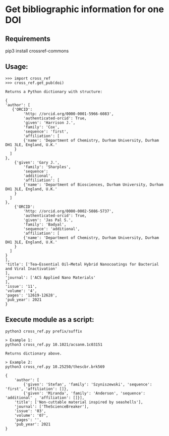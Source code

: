 # Get bibliographic information for one DOI

## Requirements 
pip3 install crossref-commons


## Usage: 
    >>> import cross_ref
    >>> cross_ref.get_pub(doi)

    Returns a Python dictionary with structure:
    
    {
    'author': [
       {'ORCID': 
            'http: //orcid.org/0000-0001-5966-6083', 
            'authenticated-orcid': True, 
            'given': 'Harrison J.', 
            'family': 'Cox', 
            'sequence': 'first', 
            'affiliation': [
            {'name': 'Department of Chemistry, Durham University, Durham DH1 3LE, England, U.K.'
        }
      ]
    },
        {'given': 'Gary J.', 
            'family': 'Sharples', 
            'sequence': 
            'additional', 
            'affiliation': [
            {'name': 'Department of Biosciences, Durham University, Durham DH1 3LE, England, U.K.'
        }
      ]
    },
        {'ORCID': 
            'http: //orcid.org/0000-0002-5086-5737', 
            'authenticated-orcid': True, 
            'given': 'Jas Pal S.', 
            'family': 'Badyal', 
            'sequence': 'additional', 
            'affiliation': [
            {'name': 'Department of Chemistry, Durham University, Durham DH1 3LE, England, U.K.'
        }
      ]
    }
    ], 
    'title': ['Tea–Essential Oil–Metal Hybrid Nanocoatings for Bacterial and Viral Inactivation'
    ], 
    'journal': ['ACS Applied Nano Materials'
    ], 
    'issue': '11', 
    'volume': '4', 
    'pages': '12619-12628', 
    'pub_year': 2021
    }
    
    


## Execute module as a script:

    python3 cross_ref.py prefix/suffix

    > Example 1:
    python3 cross_ref.py 10.1021/acsanm.1c03151
    
    Returns dictionary above.
    
    > Example 2:
    python3 cross_ref.py 10.25250/thescbr.brk569
    
    {
        'author': [
            {'given': 'Stefan', 'family': 'Szyniszewski', 'sequence': 'first', 'affiliation': []}, 
            {'given': 'Miranda', 'family': 'Anderson', 'sequence': 'additional' , 'affiliation': []}], 
        'title': ['Non-cuttable material inspired by seashells'], 
        'journal': ['TheScienceBreaker'], 
        'issue': '03', 
        'volume': '07', 
        'pages': '', 
        'pub_year': 2021
    }

